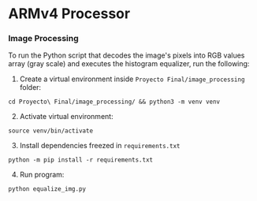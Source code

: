 # ARMv4 Processor

### Image Processing
To run the Python script that decodes the image's pixels into RGB values array (gray scale) and executes the histogram equalizer, run the following:

1) Create a virtual environment inside `Proyecto Final/image_processing` folder:
```
cd Proyecto\ Final/image_processing/ && python3 -m venv venv
```

2) Activate virtual environment:
```
source venv/bin/activate
```

3) Install dependencies freezed in `requirements.txt`
```
python -m pip install -r requirements.txt
```

4) Run program:
```
python equalize_img.py
```

